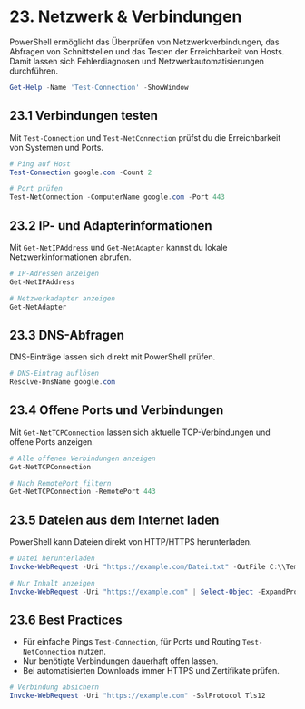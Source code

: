 # 23. Netzwerk & Verbindungen

PowerShell ermöglicht das Überprüfen von Netzwerkverbindungen, das Abfragen von Schnittstellen und das Testen der Erreichbarkeit von Hosts. Damit lassen sich Fehlerdiagnosen und Netzwerkautomatisierungen durchführen.

```powershell
Get-Help -Name 'Test-Connection' -ShowWindow
```

## 23.1 Verbindungen testen

Mit `Test-Connection` und `Test-NetConnection` prüfst du die Erreichbarkeit von Systemen und Ports.

```powershell
# Ping auf Host
Test-Connection google.com -Count 2

# Port prüfen
Test-NetConnection -ComputerName google.com -Port 443
```

## 23.2 IP- und Adapterinformationen

Mit `Get-NetIPAddress` und `Get-NetAdapter` kannst du lokale Netzwerkinformationen abrufen.

```powershell
# IP-Adressen anzeigen
Get-NetIPAddress

# Netzwerkadapter anzeigen
Get-NetAdapter
```

## 23.3 DNS-Abfragen

DNS-Einträge lassen sich direkt mit PowerShell prüfen.

```powershell
# DNS-Eintrag auflösen
Resolve-DnsName google.com
```

## 23.4 Offene Ports und Verbindungen

Mit `Get-NetTCPConnection` lassen sich aktuelle TCP-Verbindungen und offene Ports anzeigen.

```powershell
# Alle offenen Verbindungen anzeigen
Get-NetTCPConnection

# Nach RemotePort filtern
Get-NetTCPConnection -RemotePort 443
```

## 23.5 Dateien aus dem Internet laden

PowerShell kann Dateien direkt von HTTP/HTTPS herunterladen.

```powershell
# Datei herunterladen
Invoke-WebRequest -Uri "https://example.com/Datei.txt" -OutFile C:\\Temp\\Datei.txt

# Nur Inhalt anzeigen
Invoke-WebRequest -Uri "https://example.com" | Select-Object -ExpandProperty Content
```

## 23.6 Best Practices

* Für einfache Pings `Test-Connection`, für Ports und Routing `Test-NetConnection` nutzen.
* Nur benötigte Verbindungen dauerhaft offen lassen.
* Bei automatisierten Downloads immer HTTPS und Zertifikate prüfen.

```powershell
# Verbindung absichern
Invoke-WebRequest -Uri "https://example.com" -SslProtocol Tls12
```
